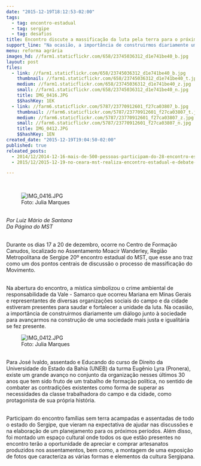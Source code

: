 ```yaml
---
date: "2015-12-19T18:12:53-02:00"
tags:
  - tag: encontro-estadual
  - tag: sergipe
  - tag: desafios
title: Encontro discute a massificação da luta pela terra para o próximo período
support_line: "Na ocasião, a importância de construirmos diariamente um diálogo junto à sociedade para avançarmos na construção de uma sociedade mais justa e igualitária se fez presente. "
menu: reforma agrária
images_hd: //farm1.staticflickr.com/658/23745036312_d1e741be40_b.jpg
layout: post
files:
  - link: //farm1.staticflickr.com/658/23745036312_d1e741be40_b.jpg
    thumbnail: //farm1.staticflickr.com/658/23745036312_d1e741be40_t.jpg
    medium: //farm1.staticflickr.com/658/23745036312_d1e741be40_z.jpg
    small: //farm1.staticflickr.com/658/23745036312_d1e741be40_n.jpg
    title: IMG_0416.JPG
    $$hashKey: 1EK
  - link: //farm6.staticflickr.com/5787/23770912601_f27ca03807_b.jpg
    thumbnail: //farm6.staticflickr.com/5787/23770912601_f27ca03807_t.jpg
    medium: //farm6.staticflickr.com/5787/23770912601_f27ca03807_z.jpg
    small: //farm6.staticflickr.com/5787/23770912601_f27ca03807_n.jpg
    title: IMG_0412.JPG
    $$hashKey: 1EN
created_date: "2015-12-19T19:04:50-02:00"
published: true
releated_posts:
  - 2014/12/2014-12-16-mais-de-500-pessoas-participam-do-28-encontro-estadual-do-mst-de-sergipe.md
  - 2015/12/2015-12-19-no-ceara-mst-realiza-encontro-estadual-e-debate-os-desafios-para-o-proximo-periodo.md

---
```

<p>&nbsp;</p>

<figure class="image"><img alt="IMG_0416.JPG" src="//farm1.staticflickr.com/658/23745036312_d1e741be40_b.jpg" />
<figcaption>Foto: Julia Marques</figcaption>
</figure>

<p><br />
<em>Por Luiz M&aacute;rio de Santana<br />
Da P&aacute;gina do MST</em></p>

<p><br />
Durante os dias 17 a 20 de dezembro, ocorre no Centro de Forma&ccedil;&atilde;o Canudos, localizado no Assentamento Moacir Wanderley, Regi&atilde;o Metropolitana de Sergipe 20&ordm; encontro estadual do MST, que esse ano traz como um dos pontos centrais de discuss&atilde;o o processo de massifica&ccedil;&atilde;o do Movimento.</p>

<p><br />
Na abertura do encontro, a m&iacute;stica simbolizou o crime ambiental de responsabilidade da Vale - Samarco que ocorreu Mariana em Minas Gerais e representantes de diversas organiza&ccedil;&otilde;es sociais do campo e da cidade estiveram presentes para saudar e fortalecer a unidade da luta. Na ocasi&atilde;o, a import&acirc;ncia de construirmos diariamente um di&aacute;logo junto &agrave; sociedade para avan&ccedil;armos na constru&ccedil;&atilde;o de uma sociedade mais justa e igualit&aacute;ria se fez presente.&nbsp;</p>

<figure class="image"><img alt="IMG_0412.JPG" src="//farm6.staticflickr.com/5787/23770912601_f27ca03807_b.jpg" />
<figcaption>Foto: Julia Marques</figcaption>
</figure>

<p><br />
Para Jos&eacute; Ivaldo, assentado e Educando do curso de Direito da Universidade do Estado da Bahia (UNEB) da turma Eug&ecirc;nio Lyra (Pronera), existe um grande avan&ccedil;o no conjunto da organiza&ccedil;&atilde;o nesses &uacute;ltimos 30 anos que tem sido fruto de um trabalho de forma&ccedil;&atilde;o pol&iacute;tica, no sentido de combater as contradi&ccedil;&otilde;es existentes como forma de superar as necessidades da classe trabalhadora do campo e da cidade, como protagonista de sua pr&oacute;pria hist&oacute;ria.</p>

<p><br />
Participam do encontro fam&iacute;lias sem terra acampadas e assentadas de todo o estado do Sergipe, que vieram na expectativa de ajudar nas discuss&otilde;es e na elabora&ccedil;&atilde;o de um planejamento para os pr&oacute;ximos per&iacute;odos. Al&eacute;m disso, foi montado um espa&ccedil;o cultural onde todos os que est&atilde;o presentes no encontro ter&atilde;o a oportunidade de apreciar e comprar artesanatos produzidos nos assentamentos, bem como, a montagem de uma exposi&ccedil;&atilde;o de fotos que caracteriza as v&aacute;rias formas e elementos da cultura Sergipana.</p>
